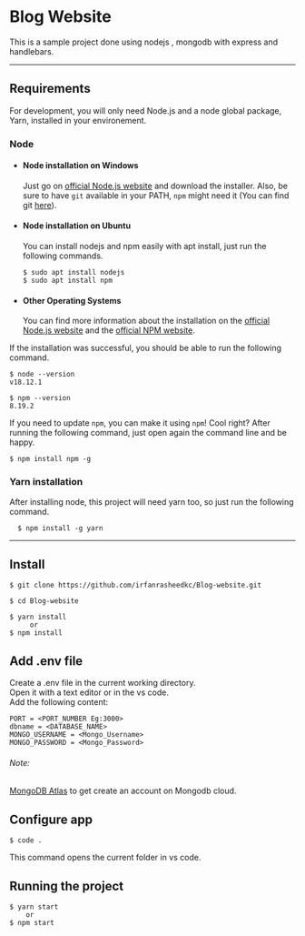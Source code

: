 # Blog Website

This is a sample project done using nodejs , mongodb with express and handlebars.

---
## Requirements

For development, you will only need Node.js and a node global package, Yarn, installed in your environement.

### Node
- #### Node installation on Windows

  Just go on [official Node.js website](https://nodejs.org/) and download the installer.
Also, be sure to have `git` available in your PATH, `npm` might need it (You can find git [here](https://git-scm.com/)).

- #### Node installation on Ubuntu

  You can install nodejs and npm easily with apt install, just run the following commands.

      $ sudo apt install nodejs
      $ sudo apt install npm

- #### Other Operating Systems
  You can find more information about the installation on the [official Node.js website](https://nodejs.org/) and the [official NPM website](https://npmjs.org/).

If the installation was successful, you should be able to run the following command.

    $ node --version
    v18.12.1

    $ npm --version
    8.19.2

If you need to update `npm`, you can make it using `npm`! Cool right? After running the following command, just open again the command line and be happy.

    $ npm install npm -g

###
### Yarn installation
  After installing node, this project will need yarn too, so just run the following command.

      $ npm install -g yarn

---

## Install

    $ git clone https://github.com/irfanrasheedkc/Blog-website.git
    
    $ cd Blog-website
    
    $ yarn install 
         or 
    $ npm install

## Add .env file

Create a .env file in the current working directory.\
Open it with a text editor or in the vs code. \
Add the following content:
```
PORT = <PORT_NUMBER Eg:3000>
dbname = <DATABASE_NAME>
MONGO_USERNAME = <Mongo_Username>
MONGO_PASSWORD = <Mongo_Password>
```
###### Note:
[MongoDB Atlas](https://www.mongodb.com/cloud/atlas/register) to get create an account on Mongodb cloud.

## Configure app
```
$ code .
```
This command opens the current folder in vs code.
  
## Running the project

    $ yarn start
        or 
    $ npm start
